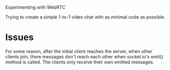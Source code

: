 Experimenting with WebRTC


Trying to create a simple 1-to-1 video chat with as minimal code as possible.



Issues
======

For some reason, after the initial client reaches the server, when other clients join, there messages don't reach each other when socket.io's emit() method is called. The clients only receive their own emitted messages.
